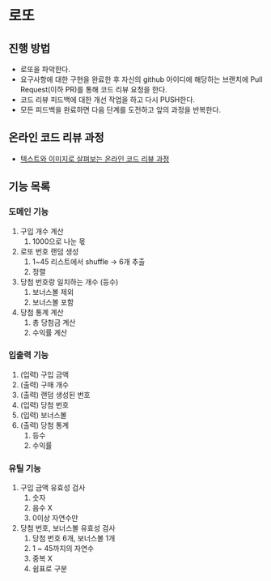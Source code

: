 # 로또
## 진행 방법
* 로또을 파악한다.
* 요구사항에 대한 구현을 완료한 후 자신의 github 아이디에 해당하는 브랜치에 Pull Request(이하 PR)를 통해 코드 리뷰 요청을 한다.
* 코드 리뷰 피드백에 대한 개선 작업을 하고 다시 PUSH한다.
* 모든 피드백을 완료하면 다음 단계를 도전하고 앞의 과정을 반복한다.

## 온라인 코드 리뷰 과정
* [텍스트와 이미지로 살펴보는 온라인 코드 리뷰 과정](https://github.com/next-step/nextstep-docs/tree/master/codereview)

## 기능 목록
### 도메인 기능
1. 구입 개수 계산
    1) 1000으로 나눈 몫
2. 로또 번호 랜덤 생성
    1) 1~45 리스트에서 shuffle -> 6개 추출
    2) 정렬
3. 당첨 번호랑 일치하는 개수 (등수)
    1) 보너스볼 제외
    2) 보너스볼 포함
4. 당첨 통계 계산
    1) 총 당첨금 계산
    2) 수익률 계산
### 입출력 기능
1. (입력) 구입 금액
2. (출력) 구매 개수
3. (출력) 랜덤 생성된 번호
4. (입력) 당첨 번호
5. (입력) 보너스볼
6. (출력) 당첨 통계
    1) 등수
    2) 수익률
### 유틸 기능
1. 구입 금액 유효성 검사
    1) 숫자
    2) 음수 X
    3) 0이상 자연수만
2. 당첨 번호, 보너스볼 유효성 검사
    1) 당첨 번호 6개, 보너스볼 1개
    2) 1 ~ 45까지의 자연수
    3) 중복 X
    4) 쉼표로 구분
